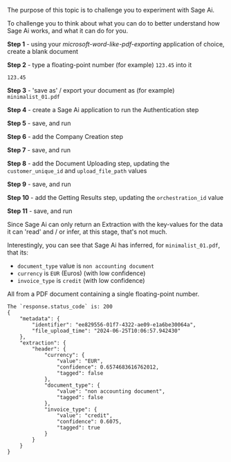 <MessageCard type='info'>
    <p>The purpose of this topic is to challenge you to experiment with Sage Ai.</p>
    <p>To challenge you to think about what you can do to better understand how Sage Ai
    works, and what it can do for you.</p>
</MessageCard>

**Step 1** - using your *microsoft-word-like-pdf-exporting* application of choice, create a blank document

**Step 2** - type a floating-point number (for example) `123.45` into it
```
123.45
```

**Step 3** - 'save as' / export your document as (for example) `minimalist_01.pdf`

**Step 4** - create a Sage Ai application to run the Authentication step

**Step 5** - save, and run

**Step 6** - add the Company Creation step

**Step 7** - save, and run

**Step 8** - add the Document Uploading step, updating the `customer_unique_id` and `upload_file_path` values

**Step 9** - save, and run

**Step 10** - add the Getting Results step, updating the `orchestration_id` value

**Step 11** - save, and run

Since Sage Ai can only return an Extraction with the key-values for the data it can 'read'
and / or infer, at this stage, that's not much.

Interestingly, you can see that Sage Ai has inferred, for `minimalist_01.pdf`, that its:
* `document_type` value is `non accounting document`
* `currency` is `EUR` (Euros) (with low confidence)
* `invoice_type` is `credit` (with low confidence)

All from a PDF document containing a single floating-point number.

```json:extraction
The `response.status_code` is: 200
{
    "metadata": {
        "identifier": "ee829556-01f7-4322-ae09-e1a6be30064a",
        "file_upload_time": "2024-06-25T10:06:57.942430"
    },
    "extraction": {
        "header": {
            "currency": {
                "value": "EUR",
                "confidence": 0.6574683616762012,
                "tagged": false
            },
            "document_type": {
                "value": "non accounting document",
                "tagged": false
            },
            "invoice_type": {
                "value": "credit",
                "confidence": 0.6075,
                "tagged": true
            }
        }
    }
}
```
